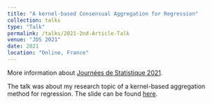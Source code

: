 ```yaml
---
title: "A kernel-based Consensual Aggregation for Regression"
collection: talks
type: "Talk"
permalink: /talks/2021-2nd-Article-Talk
venue: "JDS 2021"
date: 2021
location: "Online, France"
---
```


More information about [Journées de Statistique 2021](https://jds2021.sciencesconf.org/).

The talk was about my research topic of a kernel-based aggregation method for regression. 
The slide can be found [here](/files/SFDS2021-SotheaHAS.pdf).  

